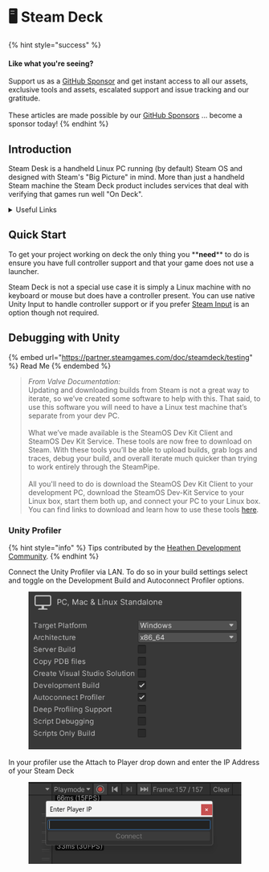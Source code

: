 # 🖥 Steam Deck

{% hint style="success" %}
#### Like what you're seeing?

Support us as a [GitHub Sponsor](../../../become-a-sponsor/) and get instant access to all our assets, exclusive tools and assets, escalated support and issue tracking and our gratitude.\
\
These articles are made possible by our [GitHub Sponsors](../../../become-a-sponsor/) ... become a sponsor today!
{% endhint %}

## Introduction

Steam Desk is a handheld Linux PC running (by default) Steam OS and designed with Steam's "Big Picture" in mind. More than just a handheld Steam machine the Steam Deck product includes services that deal with verifying that games run well "On Deck".&#x20;

<details>

<summary>Useful Links</summary>

* Store Page\
  [https://store.steampowered.com/steamdeck](https://store.steampowered.com/steamdeck)
* Feature Documentaiton\
  [https://partner.steamgames.com/doc/steamdeck](https://partner.steamgames.com/doc/steamdeck)
* Compatability Checklist\
  [https://partner.steamgames.com/doc/steamdeck/compat#DeckCompatibilityChecklist](https://partner.steamgames.com/doc/steamdeck/compat#DeckCompatibilityChecklist)

</details>

## Quick Start

To get your project working on deck the only thing you \*\***need**\*\* to do is ensure you have full controller support and that your game does not use a launcher.

Steam Deck is not a special use case it is simply a Linux machine with no keyboard or mouse but does have a controller present. You can use native Unity Input to handle controller support or if you prefer [Steam Input](../../../toolkit-for-steamworks-sdk/unity/sample-scenes/input.md) is an option though not required.

## Debugging with Unity

{% embed url="https://partner.steamgames.com/doc/steamdeck/testing" %}
Read Me
{% endembed %}

> _From Valve Documentation:_\
> Updating and downloading builds from Steam is not a great way to iterate, so we’ve created some software to help with this. That said, to use this software you will need to have a Linux test machine that’s separate from your dev PC.\
> \
> What we’ve made available is the SteamOS Dev Kit Client and SteamOS Dev Kit Service. These tools are now free to download on Steam. With these tools you’ll be able to upload builds, grab logs and traces, debug your build, and overall iterate much quicker than trying to work entirely through the SteamPipe.\
> \
> All you'll need to do is download the SteamOS Dev Kit Client to your development PC, download the SteamOS Dev-Kit Service to your Linux box, start them both up, and connect your PC to your Linux box. You can find links to download and learn how to use these tools [here](https://partner.steamgames.com/doc/steamdeck/loadgames).

### Unity Profiler

{% hint style="info" %}
Tips contributed by the [Heathen Development Community](https://discord.gg/6X3xrRc).
{% endhint %}

Connect the Unity Profiler via LAN. To do so in your build settings select and toggle on the Development Build and Autoconnect Profiler options.

<figure><img src="../../../.gitbook/assets/image (4) (1) (3).png" alt=""><figcaption></figcaption></figure>

In your profiler use the Attach to Player drop down and enter the IP Address of your Steam Deck

<figure><img src="../../../.gitbook/assets/image (9) (2).png" alt=""><figcaption></figcaption></figure>
